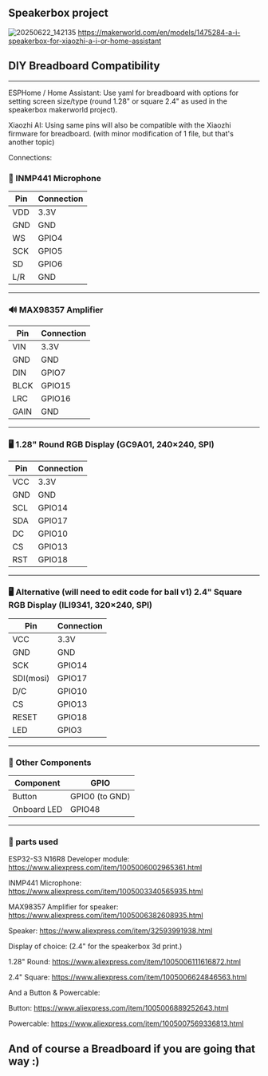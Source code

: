 
## Speakerbox project
![20250622_142135](https://github.com/user-attachments/assets/8d0e4a0f-259d-4263-8972-b5bf33dd5540)
https://makerworld.com/en/models/1475284-a-i-speakerbox-for-xiaozhi-a-i-or-home-assistant

## DIY Breadboard Compatibility
---



ESPHome / Home Assistant:
Use yaml for breadboard with options for setting screen size/type (round 1.28" or square 2.4" as used in the speakerbox makerworld project).

Xiaozhi AI:
Using same pins will also be compatible with the Xiaozhi firmware for breadboard. (with minor modification of 1 file, but that's another topic)

Connections:

### 🎤 INMP441 Microphone

| Pin | Connection |
| --- | ---------- |
| VDD | 3.3V       |
| GND | GND        |
| WS  | GPIO4      |
| SCK | GPIO5      |
| SD  | GPIO6      |
| L/R | GND        |

---

### 🔊 MAX98357 Amplifier

| Pin  | Connection |
| ---- | ---------- |
| VIN  | 3.3V       |
| GND  | GND        |
| DIN  | GPIO7      |
| BLCK | GPIO15     |
| LRC  | GPIO16     |
| GAIN | GND        |

---

### 🖥️ 1.28" Round RGB Display (GC9A01, 240×240, SPI)

| Pin | Connection |
| --- | ---------- |
| VCC | 3.3V       |
| GND | GND        |
| SCL | GPIO14     |
| SDA | GPIO17     |
| DC  | GPIO10     |
| CS  | GPIO13     |
| RST | GPIO18     |

---

### 🖥️ Alternative (will need to edit code for ball v1) 2.4" Square RGB Display (ILI9341, 320×240, SPI)

| Pin | Connection |
| --- | ---------- |
| VCC      | 3.3V       |
| GND      | GND        |
| SCK      | GPIO14     |
| SDI(mosi)| GPIO17     |
| D/C      | GPIO10     |
| CS       | GPIO13     |
| RESET    | GPIO18     |
| LED      | GPIO3      |

---

### 🧠 Other Components

| Component | GPIO   |
| --------- | ------ |
| Button      | GPIO0 (to GND) |
| Onboard LED | GPIO48 |

---

### 🧠 parts used

ESP32-S3 N16R8 Developer module:
https://www.aliexpress.com/item/1005006002965361.html

INMP441 Microphone:
https://www.aliexpress.com/item/1005003340565935.html

MAX98357 Amplifier for speaker:
https://www.aliexpress.com/item/1005006382608935.html

Speaker:
https://www.aliexpress.com/item/32593991938.html

Display of choice: (2.4" for the speakerbox 3d print.)

1.28" Round: https://www.aliexpress.com/item/1005006111616872.html

2.4" Square: https://www.aliexpress.com/item/1005006624846563.html

And a Button & Powercable:

Button: https://www.aliexpress.com/item/1005006889252643.html

Powercable: https://www.aliexpress.com/item/1005007569336813.html

And of course a Breadboard if you are going that way :)
---
